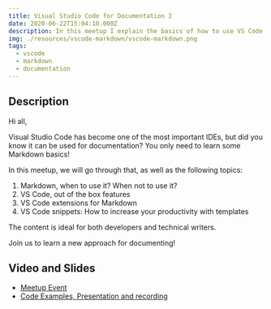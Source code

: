 ```yaml
---
title: Visual Studio Code for Documentation 2
date: 2020-06-22T15:04:10.000Z
description: In this meetup I explain the basics of how to use VS Code for creating documentation in Markdown
img: ./resources/vscode-markdown/vscode-markdown.png
tags:
  - vscode
  - markdown
  - documentation
---
```


## Description

Hi all,

Visual Studio Code has become one of the most important IDEs, but did you know it can be used for documentation? You only need to learn some Markdown basics!

In this meetup, we will go through that, as well as the following topics:

1. Markdown, when to use it? When not to use it?
2. VS Code, out of the box features
3. VS Code extensions for Markdown
4. VS Code snippets: How to increase your productivity with templates

The content is ideal for both developers and technical writers.

Join us to learn a new approach for documenting!

## Video and Slides

* [Meetup Event](https://www.meetup.com/Write-the-Docs-Barcelona/events/270480043/)
* [Code Examples, Presentation and recording](https://github.com/cangulo/meetups/tree/master/vs_code_for_docs/2020_05_22_write_bcn)

